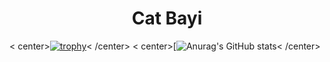 <p>
    <h1 align="center">Cat Bayi</h1>
</p>

< center>[![trophy](https://github-profile-trophy.vercel.app/?username=Bayi-Cat&theme=onedark)](https://github.com/ryo-ma/github-profile-trophy)< /center>
< center>[![Anurag's GitHub stats](https://github-readme-stats.vercel.app/api?username=Bayi-Cat&show_icons=true&theme=radical)< /center>

